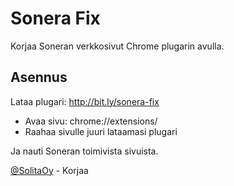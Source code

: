 # Sonera Fix
Korjaa Soneran verkkosivut Chrome plugarin avulla.

## Asennus
Lataa plugari: http://bit.ly/sonera-fix

- Avaa sivu: chrome://extensions/
- Raahaa sivulle juuri lataamasi plugari

Ja nauti Soneran toimivista sivuista.


<a href="https://www.twitter.com/solitaoy">@SolitaOy</a> - Korjaa
